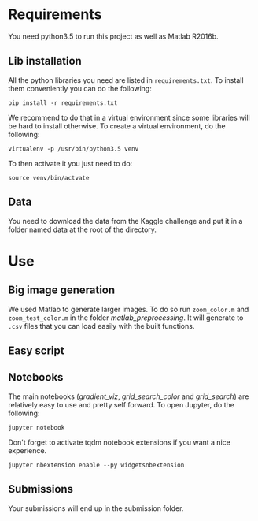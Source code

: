 # Requirements
You need python3.5 to run this project as well as Matlab R2016b.
## Lib installation
All the python libraries you need are listed in `requirements.txt`. To install
them conveniently you can do the following:
```shell
pip install -r requirements.txt
```
We recommend to do that in a virtual environment since some libraries will be
hard to install otherwise. To create a virtual environment, do the following:
```shell
virtualenv -p /usr/bin/python3.5 venv
```
To then activate it you just need to do:
```shell
source venv/bin/actvate
```
## Data
You need to download the data from the Kaggle challenge and put it in a folder
named data at the root of the directory.

# Use
## Big image generation
We used Matlab to generate larger images. To do so run `zoom_color.m` and
`zoom_test_color.m` in the folder *matlab_preprocessing*. It will generate to `.csv`
files that you can load easily with the built functions. 
## Easy script

## Notebooks
The main notebooks (*gradient_viz*, *grid_search_color* and *grid_search*) are
relatively easy to use and pretty self forward. To open Jupyter, do the
following:
```shell
jupyter notebook
```

Don't forget to activate tqdm notebook extensions if you want a nice experience.
```shell
jupyter nbextension enable --py widgetsnbextension
```
## Submissions
Your submissions will end up in the submission folder.
